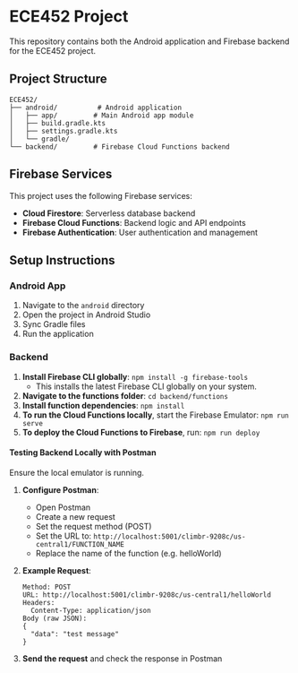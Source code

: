 # ECE452 Project

This repository contains both the Android application and Firebase backend for the ECE452 project.

## Project Structure

```
ECE452/
├── android/          # Android application
│   ├── app/         # Main Android app module
│   ├── build.gradle.kts
│   ├── settings.gradle.kts
│   └── gradle/
└── backend/         # Firebase Cloud Functions backend
```

## Firebase Services

This project uses the following Firebase services:

- **Cloud Firestore**: Serverless database backend
- **Firebase Cloud Functions**: Backend logic and API endpoints
- **Firebase Authentication**: User authentication and management

## Setup Instructions

### Android App

1. Navigate to the `android` directory
2. Open the project in Android Studio
3. Sync Gradle files
4. Run the application

### Backend

1. **Install Firebase CLI globally**: `npm install -g firebase-tools`
   - This installs the latest Firebase CLI globally on your system.
2. **Navigate to the functions folder**: `cd backend/functions`
3. **Install function dependencies**: `npm install`
4. **To run the Cloud Functions locally**, start the Firebase Emulator: `npm run serve`
5. **To deploy the Cloud Functions to Firebase**, run: `npm run deploy`

#### Testing Backend Locally with Postman

Ensure the local emulator is running.

1. **Configure Postman**:

   - Open Postman
   - Create a new request
   - Set the request method (POST)
   - Set the URL to: `http://localhost:5001/climbr-9208c/us-central1/FUNCTION_NAME`
   - Replace the name of the function (e.g. helloWorld)

2. **Example Request**:

   ```
   Method: POST
   URL: http://localhost:5001/climbr-9208c/us-central1/helloWorld
   Headers:
     Content-Type: application/json
   Body (raw JSON):
   {
     "data": "test message"
   }
   ```

3. **Send the request** and check the response in Postman

